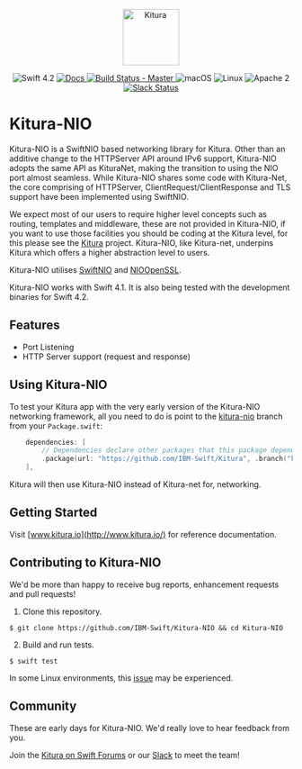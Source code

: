 <p align="center">
<a href="http://kitura.io/">
<img src="https://raw.githubusercontent.com/IBM-Swift/Kitura/master/Sources/Kitura/resources/kitura-bird.svg?sanitize=true" height="100" alt="Kitura">
</a>
</p>


<p align="center">
<img src="https://img.shields.io/badge/Swift-4.2-orange.svg?style=flat" alt="Swift 4.2">
<a href="https://www.kitura.io/packages.html#all">
<img src="https://img.shields.io/badge/docs-kitura.io-1FBCE4.svg" alt="Docs">
</a>
<a href="https://travis-ci.org/IBM-Swift/Kitura-NIO">
<img src="https://travis-ci.org/IBM-Swift/Kitura-NIO.svg?branch=master" alt="Build Status - Master">
</a>
<img src="https://img.shields.io/badge/os-macOS-green.svg?style=flat" alt="macOS">
<img src="https://img.shields.io/badge/os-linux-green.svg?style=flat" alt="Linux">
<img src="https://img.shields.io/badge/license-Apache2-blue.svg?style=flat" alt="Apache 2">
<a href="http://swift-at-ibm-slack.mybluemix.net/">
<img src="http://swift-at-ibm-slack.mybluemix.net/badge.svg" alt="Slack Status">
</a>
</p>

# Kitura-NIO

Kitura-NIO is a SwiftNIO based networking library for Kitura. Other than an additive change to the HTTPServer API around IPv6 support, Kitura-NIO adopts the same API as KituraNet, making the transition to using the NIO port almost seamless. While Kitura-NIO shares some code with Kitura-Net, the core comprising of HTTPServer, ClientRequest/ClientResponse and TLS support have been implemented using SwiftNIO.

We expect most of our users to require higher level concepts such as routing, templates and middleware, these are not provided in Kitura-NIO, if you want to use those facilities you should be coding at the Kitura level, for this please see the [Kitura](https://github.com/IBM-Swift/Kitura) project. Kitura-NIO, like  Kitura-net, underpins Kitura which offers a higher abstraction level to users.

Kitura-NIO utilises [SwiftNIO](https://github.com/apple/swift-nio) and [NIOOpenSSL](https://github.com/apple/swift-nio-ssl). 

Kitura-NIO works with Swift 4.1. It is also being tested with the development binaries for Swift 4.2. 

## Features

- Port Listening
- HTTP Server support (request and response)

## Using Kitura-NIO

To test your Kitura app with the very early version of the Kitura-NIO networking framework, all you need to do is point to the [kitura-nio](https://github.com/IBM-Swift/Kitura/tree/kitura-nio) branch from your `Package.swift`:

```swift
    dependencies: [
        // Dependencies declare other packages that this package depends on.
        .package(url: "https://github.com/IBM-Swift/Kitura", .branch("kitura-nio")),
    ],
```

Kitura will then use Kitura-NIO instead of Kitura-net for, networking.

## Getting Started

Visit [www.kitura.io](http://www.kitura.io/) for reference documentation.

## Contributing to Kitura-NIO

We'd be more than happy to receive bug reports, enhancement requests and pull requests!

1. Clone this repository.

`$ git clone https://github.com/IBM-Swift/Kitura-NIO && cd Kitura-NIO`

2. Build and run tests.

`$ swift test`

In some Linux environments, this [issue](https://github.com/IBM-Swift/Kitura-NIO/issues/1) may be experienced.

## Community

These are early days for Kitura-NIO. We'd really love to hear feedback from you.

Join the [Kitura on Swift Forums](https://forums.swift.org/c/related-projects/kitura) or our [Slack](http://swift-at-ibm-slack.mybluemix.net/) to meet the team!
